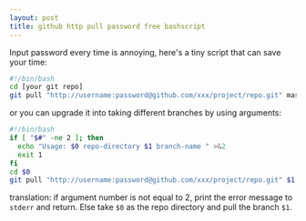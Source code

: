 ```yaml
---
layout: post
title: github http pull password free bashscript
---
```

Input password every time is annoying, here's a tiny script that can save your time:
```sh
#!/bin/bash
cd [your git repo]
git pull "http://username:password@github.com/xxx/project/repo.git" master
```

or you can upgrade it into taking different branches by using arguments:

```sh
#!/bin/bash
if [ "$#" -ne 2 ]; then
  echo "Usage: $0 repo-directory $1 branch-name " >&2
  exit 1
fi
cd $0
git pull "http://username:password@github.com/xxx/project/repo.git" $1
```

translation: if argument number is not equal to 2, print the error message to `stderr` and return. Else take `$0` as the repo directory and pull the branch `$1`.
